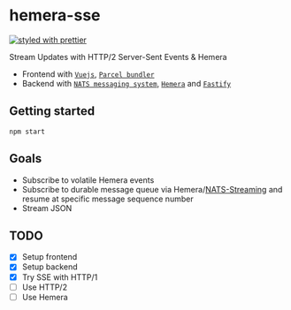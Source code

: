 # hemera-sse
[![styled with prettier](https://img.shields.io/badge/styled_with-prettier-ff69b4.svg)](#badge)

Stream Updates with HTTP/2 Server-Sent Events & Hemera

* Frontend with [`Vuejs`](https://vuejs.org/), [`Parcel bundler`](https://parceljs.org/)
* Backend with [`NATS messaging system`](https://nats.io/), [`Hemera`](https://hemerajs.github.io/hemera/) and [`Fastify`](https://www.fastify.io/)

## Getting started

```
npm start
```

## Goals

* Subscribe to volatile Hemera events
* Subscribe to durable message queue via Hemera/[NATS-Streaming](https://github.com/hemerajs/hemera-nats-streaming) and resume at specific message sequence number
* Stream JSON

## TODO

- [X] Setup frontend
- [X] Setup backend
- [X] Try SSE with HTTP/1
- [ ] Use HTTP/2
- [ ] Use Hemera
